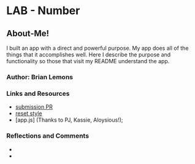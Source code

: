 # LAB - Number

## About-Me!

I built an app with a direct and powerful purpose. My app does all of the things that it accomplishes well. Here  I describe the purpose and functionality so those that visit my README understand the app.

### Author: Brian Lemons

### Links and Resources
* [submission PR](http://xyz.com)
* [reset style](http://meyerweb.com/eric/tools/css/reset/)
* [app.js] (Thanks to PJ, Kassie, Aloysious!);
 
### Reflections and Comments
* 
* 
